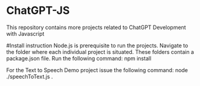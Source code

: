 # ChatGPT-JS
This repository contains more projects related to ChatGPT Development with Javascript

#Install instruction
Node.js is prerequisite to run the projects.
Navigate to the folder where each individual project is situated. These folders contain a package.json file.
Run the following command:
npm install

For the Text to Speech Demo project issue the following command: node ./speechToText.js  .
